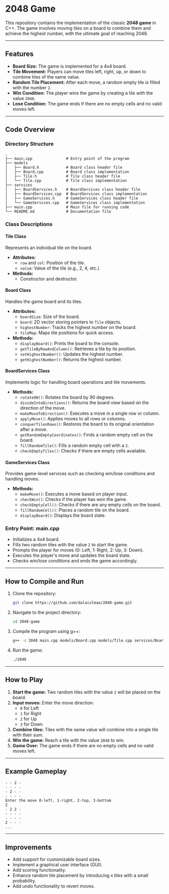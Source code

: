 # 2048 Game

This repository contains the implementation of the classic **2048 game** in C++. The game involves moving tiles on a board to combine them and achieve the highest number, with the ultimate goal of reaching 2048.

---

## Features
- **Board Size:** The game is implemented for a 4x4 board.
- **Tile Movement:** Players can move tiles left, right, up, or down to combine tiles of the same value.
- **Random Tile Placement:** After each move, a random empty tile is filled with the number `2`.
- **Win Condition:** The player wins the game by creating a tile with the value `2048`.
- **Lose Condition:** The game ends if there are no empty cells and no valid moves left.

---

## Code Overview

### Directory Structure
```
.
├── main.cpp               # Entry point of the program
├── models
│   ├── Board.h            # Board class header file
│   ├── Board.cpp          # Board class implementation
│   ├── Tile.h             # Tile class header file
│   └── Tile.cpp           # Tile class implementation
├── services
│   ├── BoardServices.h    # BoardServices class header file
│   ├── BoardServices.cpp  # BoardServices class implementation
│   ├── GameServices.h     # GameServices class header file
│   └── GameServices.cpp   # GameServices class implementation
├── main.cpp               # Main file for running code
└── README.md              # Documentation file
```

### Class Descriptions

#### **Tile Class**
Represents an individual tile on the board.
- **Attributes:**
  - `row` and `col`: Position of the tile.
  - `value`: Value of the tile (e.g., 2, 4, etc.).
- **Methods:**
  - Constructor and destructor.

#### **Board Class**
Handles the game board and its tiles.
- **Attributes:**
  - `boardSize`: Size of the board.
  - `board`: 2D vector storing pointers to `Tile` objects.
  - `highestNumber`: Tracks the highest number on the board.
  - `tileMap`: Maps tile positions for quick access.
- **Methods:**
  - `displayBoard()`: Prints the board to the console.
  - `getTileByRowAndColumn()`: Retrieves a tile by its position.
  - `setHighestNumber()`: Updates the highest number.
  - `getHighestNumber()`: Returns the highest number.

#### **BoardServices Class**
Implements logic for handling board operations and tile movements.
- **Methods:**
  - `rotate90()`: Rotates the board by 90 degrees.
  - `divideIntoDirections()`: Returns the board view based on the direction of the move.
  - `makeMoveToDirection()`: Executes a move in a single row or column.
  - `applyMove()`: Applies moves to all rows or columns.
  - `conquerTilesRows()`: Restores the board to its original orientation after a move.
  - `getRandomEmptyCoordinates()`: Finds a random empty cell on the board.
  - `fillRandomTile()`: Fills a random empty cell with a `2`.
  - `checkEmptyTiles()`: Checks if there are empty cells available.

#### **GameServices Class**
Provides game-level services such as checking win/lose conditions and handling moves.
- **Methods:**
  - `makeMove()`: Executes a move based on player input.
  - `checkWin()`: Checks if the player has won the game.
  - `checkEmptyCell()`: Checks if there are any empty cells on the board.
  - `fillRandomCell()`: Places a random tile on the board.
  - `displayBoard()`: Displays the board state.

### Entry Point: **main.cpp**
- Initializes a 4x4 board.
- Fills two random tiles with the value `2` to start the game.
- Prompts the player for moves (0: Left, 1: Right, 2: Up, 3: Down).
- Executes the player's move and updates the board state.
- Checks win/lose conditions and ends the game accordingly.

---

## How to Compile and Run

1. Clone the repository:
   ```bash
   git clone https://github.com/dalaixlmao/2048-game.git
   ```

2. Navigate to the project directory:
   ```bash
   cd 2048-game
   ```

3. Compile the program using g++:
   ```bash
   g++ -o 2048 main.cpp models/Board.cpp models/Tile.cpp services/BoardServices.cpp services/GameServices.cpp
   ```

4. Run the game:
   ```bash
   ./2048
   ```

---

## How to Play
1. **Start the game:** Two random tiles with the value `2` will be placed on the board.
2. **Input moves:** Enter the move direction:
   - `0` for Left
   - `1` for Right
   - `2` for Up
   - `3` for Down
3. **Combine tiles:** Tiles with the same value will combine into a single tile with their sum.
4. **Win the game:** Reach a tile with the value `2048` to win.
5. **Game Over:** The game ends if there are no empty cells and no valid moves left.

---

## Example Gameplay
```
- - 2 -
- - - -
- 2 - -
- - - -
Enter the move 0-left, 1-right, 2-top, 3-bottom
2
- 2 2 -
- - - -
- - - -
2 - - -
...
```

---

## Improvements
- Add support for customizable board sizes.
- Implement a graphical user interface (GUI).
- Add scoring functionality.
- Enhance random tile placement by introducing `4` tiles with a small probability.
- Add undo functionality to revert moves.


